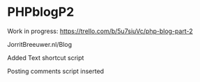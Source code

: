 # PHPblogP2


Work in progress: https://trello.com/b/5u7siuVc/php-blog-part-2

JorritBreeuwer.nl/Blog

Added Text shortcut script

Posting comments script inserted

